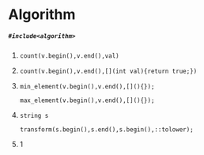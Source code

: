 # Algorithm

##### `#include<algorithm>`

1. `count(v.begin(),v.end(),val)`

2. `count(v.begin(),v.end(),[](int val){return true;})`

3. `min_element(v.begin(),v.end(),[](){});`

   `max_element(v.begin(),v.end(),[](){});`

4. `string s`

   `transform(s.begin(),s.end(),s.begin(),::tolower);`

5. 1

